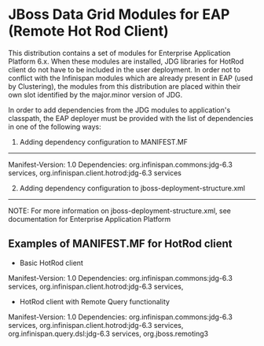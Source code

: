 JBoss Data Grid Modules for EAP (Remote Hot Rod Client)
======================================================

This distribution contains a set of modules for Enterprise Application Platform 6.x. 
When these modules are installed, JDG libraries for HotRod client do not have to be 
included in the user deployment. In order not to conflict with the Infinispan modules
which are already present in EAP (used by Clustering), the modules from this distribution 
are placed within their own slot identified by the major.minor version of JDG.

In order to add dependencies from the JDG modules to application's classpath, the EAP deployer
must be provided with the list of dependencies in one of the following ways:

1) Adding dependency configuration to MANIFEST.MF
-------------------------------------------------

Manifest-Version: 1.0
Dependencies: org.infinispan.commons:jdg-6.3 services, org.infinispan.client.hotrod:jdg-6.3 services


2) Adding dependency configuration to jboss-deployment-structure.xml
--------------------------------------------------------------------

<jboss-deployment-structure xmlns="urn:jboss:deployment-structure:1.2">
    <deployment>
        <dependencies>
            <module name="org.infinispan.commons" slot="jdg-6.3" services="export"/>
            <module name="org.infinispan.client.hotrod" slot="jdg-6.3" services="export"/>
        </dependencies>
    </deployment>
</jboss-deployment-structure>

NOTE: For more information on jboss-deployment-structure.xml, see documentation for Enterprise Application Platform


Examples of MANIFEST.MF for HotRod client
-----------------------------------------

* Basic HotRod client

Manifest-Version: 1.0
Dependencies: org.infinispan.commons:jdg-6.3 services, org.infinispan.client.hotrod:jdg-6.3 services, 

* HotRod client with Remote Query functionality

Manifest-Version: 1.0
Dependencies: org.infinispan.commons:jdg-6.3 services, org.infinispan.client.hotrod:jdg-6.3 services, org.infinispan.query.dsl:jdg-6.3 services, org.jboss.remoting3
